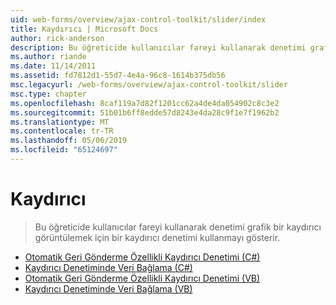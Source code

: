 ```yaml
---
uid: web-forms/overview/ajax-control-toolkit/slider/index
title: Kaydırıcı | Microsoft Docs
author: rick-anderson
description: Bu öğreticide kullanıcılar fareyi kullanarak denetimi grafik bir kaydırıcı görüntülemek için bir kaydırıcı denetimi kullanmayı gösterir.
ms.author: riande
ms.date: 11/14/2011
ms.assetid: fd7812d1-55d7-4e4a-96c8-1614b375db56
msc.legacyurl: /web-forms/overview/ajax-control-toolkit/slider
msc.type: chapter
ms.openlocfilehash: 8caf119a7d82f1201cc62a4de4da054902c8c3e2
ms.sourcegitcommit: 51b01b6ff8edde57d8243e4da28c9f1e7f1962b2
ms.translationtype: MT
ms.contentlocale: tr-TR
ms.lasthandoff: 05/06/2019
ms.locfileid: "65124697"
---
```

# <a name="slider"></a>Kaydırıcı

> Bu öğreticide kullanıcılar fareyi kullanarak denetimi grafik bir kaydırıcı görüntülemek için bir kaydırıcı denetimi kullanmayı gösterir.

- [Otomatik Geri Gönderme Özellikli Kaydırıcı Denetimi (C#)](using-the-slider-control-with-auto-postback-cs.md)
- [Kaydırıcı Denetiminde Veri Bağlama (C#)](databinding-the-slider-control-cs.md)
- [Otomatik Geri Gönderme Özellikli Kaydırıcı Denetimi (VB)](using-the-slider-control-with-auto-postback-vb.md)
- [Kaydırıcı Denetiminde Veri Bağlama (VB)](databinding-the-slider-control-vb.md)
